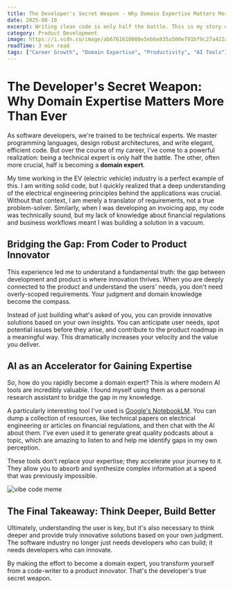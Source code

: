 ```yaml
---
title: The Developer's Secret Weapon - Why Domain Expertise Matters More Than Ever
date: 2025-08-10
excerpt: Writing clean code is only half the battle. This is my story of realizing that deep domain knowledge is the key to unlocking true development velocity and building products that users love.
category: Product Development
image: https://i.scdn.co/image/ab6761610000e5eb6e835a500e791bf9c27a422a
readTime: 3 min read
tags: ["Career Growth", "Domain Expertise", "Productivity", "AI Tools"]
---
```


# The Developer's Secret Weapon: Why Domain Expertise Matters More Than Ever

As software developers, we're trained to be technical experts. We master programming languages, design robust architectures, and write elegant, efficient code. But over the course of my career, I've come to a powerful realization: being a technical expert is only half the battle. The other, often more crucial, half is becoming a **domain expert**.

My time working in the EV (electric vehicle) industry is a perfect example of this. I am writing solid code, but I quickly realized that a deep understanding of the electrical engineering principles behind the applications was crucial. Without that context, I am merely a translator of requirements, not a true problem-solver. Similarly, when I was developing an invoicing app, my code was technically sound, but my lack of knowledge about financial regulations and business workflows meant I was building a solution in a vacuum.

## Bridging the Gap: From Coder to Product Innovator

This experience led me to understand a fundamental truth: the gap between development and product is where innovation thrives. When you are deeply connected to the product and understand the users' needs, you don't need overly-scoped requirements. Your judgment and domain knowledge become the compass.

Instead of just building what's asked of you, you can provide innovative solutions based on your own insights. You can anticipate user needs, spot potential issues before they arise, and contribute to the product roadmap in a meaningful way. This dramatically increases your velocity and the value you deliver.

## AI as an Accelerator for Gaining Expertise

So, how do you rapidly become a domain expert? This is where modern AI tools are incredibly valuable. I found myself using them as a personal research assistant to bridge the gap in my knowledge.

A particularly interesting tool I've used is <u>[Google's NotebookLM](https://notebooklm.google.com)</u>. You can dump a collection of resources, like technical papers on electrical engineering or articles on financial regulations, and then chat with the AI about them. I've even used it to generate great quality podcasts about a topic, which are amazing to listen to and help me identify gaps in my own perception.

These tools don't replace your expertise; they accelerate your journey to it. They allow you to absorb and synthesize complex information at a speed that was previously impossible.

![vibe code meme](https://i.programmerhumor.io/2025/03/b1d3409306946dcdb9694e75f5134eeb18defcd730d9f2d6a7fbfec2caf1fb74.png)

## The Final Takeaway: Think Deeper, Build Better

Ultimately, understanding the user is key, but it's also necessary to think deeper and provide truly innovative solutions based on your own judgment. The software industry no longer just needs developers who can build; it needs developers who can innovate.

By making the effort to become a domain expert, you transform yourself from a code-writer to a product innovator. That's the developer's true secret weapon.
